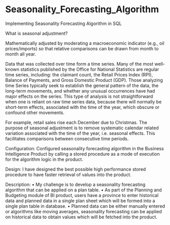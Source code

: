 # Seasonality_Forecasting_Algorithm
Implementing Seasonality Forecasting Algorithm in SQL

What is seasonal adjustment? 

Mathematically adjusted by moderating a macroeconomic indicator (e.g., oil prices/imports) so that relative comparisons can be drawn from month to month all year.

Data that was collected over time form a time series. Many of the most well-known statistics published by the Office for National Statistics are regular time series, including: the claimant count, the Retail Prices Index (RPI), Balance of Payments, and Gross Domestic Product (GDP). Those analyzing time Series typically seek to establish the general pattern of the data, the long-term movements, and whether any unusual occurrences have had major effects on the series. This type of analysis is not straightforward when one is reliant on raw time series data, because there will normally be short-term effects, associated with the time of the year, which obscure or confound other movements.

For example, retail sales rise each December due to Christmas. The purpose of seasonal adjustment is to remove systematic calendar related variation associated with the time of the year, i.e. seasonal effects. This facilitates comparisons between consecutive time periods.  

Configuration:
Configured seasonality forecasting algorithm in the Business Intelligence Product by calling a stored procedure as a mode of execution for the algorithm logic in the product. 

Design:
I have designed the best possible high performance stored procedure to have faster retrieval of values into the product.

Description:
•	My challenge is to develop a seasonality forecasting algorithm that can be applied on a plan table. 
•	As part of the Planning and Budgeting module of BI product, users have a province to enter historical data and planned data in a single plan sheet which will be formed into a single plan table in database.
•	Planned data can be either manually entered or algorithms like moving averages, seasonality forecasting can be applied on historical data to obtain values which will be fetched into the product.
